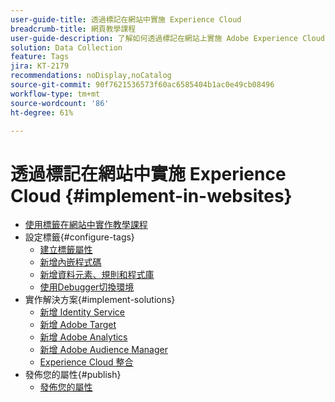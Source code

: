 ```yaml
---
user-guide-title: 透過標記在網站中實施 Experience Cloud
breadcrumb-title: 網頁教學課程
user-guide-description: 了解如何透過標記在網站上實施 Adobe Experience Cloud 解決方案。
solution: Data Collection
feature: Tags
jira: KT-2179
recommendations: noDisplay,noCatalog
source-git-commit: 90f7621536573f60ac6585404b1ac0e49cb08496
workflow-type: tm+mt
source-wordcount: '86'
ht-degree: 61%

---
```



# 透過標記在網站中實施 Experience Cloud {#implement-in-websites}

+ [使用標籤在網站中實作教學課程](overview.md)
+ 設定標籤{#configure-tags}
   + [建立標籤屬性](create-a-property.md)
   + [新增內嵌程式碼](add-embed-code.md)
   + [新增資料元素、規則和程式庫](add-data-elements-rules.md)
   + [使用Debugger切換環境](switch-environments.md)
+ 實作解決方案{#implement-solutions}
   + [新增 Identity Service](id-service.md)
   + [新增 Adobe Target](target.md)
   + [新增 Adobe Analytics](analytics.md)
   + [新增 Adobe Audience Manager](audience-manager.md)
   + [Experience Cloud 整合](integrations.md)
+ 發佈您的屬性{#publish}
   + [發佈您的屬性](publish.md)
